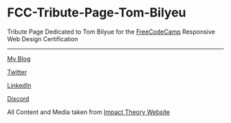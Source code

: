 # FCC-Tribute-Page-Tom-Bilyeu

Tribute Page Dedicated to Tom Bilyue for the [FreeCodeCamp](https://www.freecodecamp.org/) Responsive Web Design Certification

----------------------------------
[My Blog](https://bucketofcode.com/)

[Twitter](https://twitter.com/bucketofcode)

[LinkedIn](https://www.linkedin.com/in/vibhorthakral/)

[Discord](https://discord.gg/6NvVA4m)


All Content and Media taken from [Impact Theory Website](https://impacttheory.com/)
